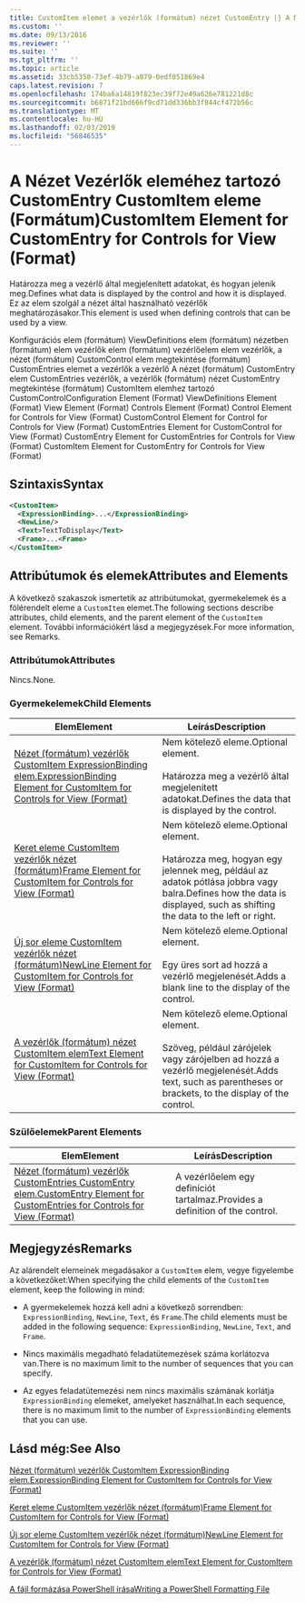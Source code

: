 ```yaml
---
title: CustomItem elemet a vezérlők (formátum) nézet CustomEntry |} A Microsoft Docs
ms.custom: ''
ms.date: 09/13/2016
ms.reviewer: ''
ms.suite: ''
ms.tgt_pltfrm: ''
ms.topic: article
ms.assetid: 33cb5350-73ef-4b79-a879-0edf051869e4
caps.latest.revision: 7
ms.openlocfilehash: 174ba6a14819f823ec39f72e49a626e781221d8c
ms.sourcegitcommit: b6871f21bd666f9cd71dd336bb3f844cf472b56c
ms.translationtype: MT
ms.contentlocale: hu-HU
ms.lasthandoff: 02/03/2019
ms.locfileid: "56846535"
---
```

# <a name="customitem-element-for-customentry-for-controls-for-view-format"></a><span data-ttu-id="3cfa0-102">A Nézet Vezérlők eleméhez tartozó CustomEntry CustomItem eleme (Formátum)</span><span class="sxs-lookup"><span data-stu-id="3cfa0-102">CustomItem Element for CustomEntry for Controls for View (Format)</span></span>

<span data-ttu-id="3cfa0-103">Határozza meg a vezérlő által megjelenített adatokat, és hogyan jelenik meg.</span><span class="sxs-lookup"><span data-stu-id="3cfa0-103">Defines what data is displayed by the control and how it is displayed.</span></span> <span data-ttu-id="3cfa0-104">Ez az elem szolgál a nézet által használható vezérlők meghatározásakor.</span><span class="sxs-lookup"><span data-stu-id="3cfa0-104">This element is used when defining controls that can be used by a view.</span></span>

<span data-ttu-id="3cfa0-105">Konfigurációs elem (formátum) ViewDefinitions elem (formátum) nézetben (formátum) elem vezérlők elem (formátum) vezérlőelem elem vezérlők, a nézet (formátum) CustomControl elem megtekintése (formátum) CustomEntries elemet a vezérlők a vezérlő A nézet (formátum) CustomEntry elem CustomEntries vezérlők, a vezérlők (formátum) nézet CustomEntry megtekintése (formátum) CustomItem elemhez tartozó CustomControl</span><span class="sxs-lookup"><span data-stu-id="3cfa0-105">Configuration Element (Format) ViewDefinitions Element (Format) View Element (Format) Controls Element (Format) Control Element for Controls for View (Format) CustomControl Element for Control for Controls for View (Format) CustomEntries Element for CustomControl for View (Format) CustomEntry Element for CustomEntries for Controls for View (Format) CustomItem Element for CustomEntry for Controls for View (Format)</span></span>

## <a name="syntax"></a><span data-ttu-id="3cfa0-106">Szintaxis</span><span class="sxs-lookup"><span data-stu-id="3cfa0-106">Syntax</span></span>

```xml
<CustomItem>
  <ExpressionBinding>...</ExpressionBinding>
  <NewLine/>
  <Text>TextToDisplay</Text>
  <Frame>...<Frame>
</CustomItem>
```

## <a name="attributes-and-elements"></a><span data-ttu-id="3cfa0-107">Attribútumok és elemek</span><span class="sxs-lookup"><span data-stu-id="3cfa0-107">Attributes and Elements</span></span>

<span data-ttu-id="3cfa0-108">A következő szakaszok ismertetik az attribútumokat, gyermekelemek és a fölérendelt eleme a `CustomItem` elemet.</span><span class="sxs-lookup"><span data-stu-id="3cfa0-108">The following sections describe attributes, child elements, and the parent element of the `CustomItem` element.</span></span> <span data-ttu-id="3cfa0-109">További információkért lásd a megjegyzések.</span><span class="sxs-lookup"><span data-stu-id="3cfa0-109">For more information, see Remarks.</span></span>

### <a name="attributes"></a><span data-ttu-id="3cfa0-110">Attribútumok</span><span class="sxs-lookup"><span data-stu-id="3cfa0-110">Attributes</span></span>

<span data-ttu-id="3cfa0-111">Nincs.</span><span class="sxs-lookup"><span data-stu-id="3cfa0-111">None.</span></span>

### <a name="child-elements"></a><span data-ttu-id="3cfa0-112">Gyermekelemek</span><span class="sxs-lookup"><span data-stu-id="3cfa0-112">Child Elements</span></span>

|<span data-ttu-id="3cfa0-113">Elem</span><span class="sxs-lookup"><span data-stu-id="3cfa0-113">Element</span></span>|<span data-ttu-id="3cfa0-114">Leírás</span><span class="sxs-lookup"><span data-stu-id="3cfa0-114">Description</span></span>|
|-------------|-----------------|
|[<span data-ttu-id="3cfa0-115">Nézet (formátum) vezérlők CustomItem ExpressionBinding elem.</span><span class="sxs-lookup"><span data-stu-id="3cfa0-115">ExpressionBinding Element for CustomItem for Controls for View (Format)</span></span>](./expressionbinding-element-for-customitem-for-controls-for-view-format.md)|<span data-ttu-id="3cfa0-116">Nem kötelező eleme.</span><span class="sxs-lookup"><span data-stu-id="3cfa0-116">Optional element.</span></span><br /><br /> <span data-ttu-id="3cfa0-117">Határozza meg a vezérlő által megjelenített adatokat.</span><span class="sxs-lookup"><span data-stu-id="3cfa0-117">Defines the data that is displayed by the control.</span></span>|
|[<span data-ttu-id="3cfa0-118">Keret eleme CustomItem vezérlők nézet (formátum)</span><span class="sxs-lookup"><span data-stu-id="3cfa0-118">Frame Element for CustomItem for Controls for View (Format)</span></span>](./frame-element-for-customitem-for-controls-for-view-format.md)|<span data-ttu-id="3cfa0-119">Nem kötelező eleme.</span><span class="sxs-lookup"><span data-stu-id="3cfa0-119">Optional element.</span></span><br /><br /> <span data-ttu-id="3cfa0-120">Határozza meg, hogyan egy jelennek meg, például az adatok pótlása jobbra vagy balra.</span><span class="sxs-lookup"><span data-stu-id="3cfa0-120">Defines how the data is displayed, such as shifting the data to the left or right.</span></span>|
|[<span data-ttu-id="3cfa0-121">Új sor eleme CustomItem vezérlők nézet (formátum)</span><span class="sxs-lookup"><span data-stu-id="3cfa0-121">NewLine Element for CustomItem for Controls for View (Format)</span></span>](./newline-element-for-customitem-for-controls-for-view-format.md)|<span data-ttu-id="3cfa0-122">Nem kötelező eleme.</span><span class="sxs-lookup"><span data-stu-id="3cfa0-122">Optional element.</span></span><br /><br /> <span data-ttu-id="3cfa0-123">Egy üres sort ad hozzá a vezérlő megjelenését.</span><span class="sxs-lookup"><span data-stu-id="3cfa0-123">Adds a blank line to the display of the control.</span></span>|
|[<span data-ttu-id="3cfa0-124">A vezérlők (formátum) nézet CustomItem elem</span><span class="sxs-lookup"><span data-stu-id="3cfa0-124">Text Element for CustomItem for Controls for View (Format)</span></span>](./text-element-for-customitem-for-controls-for-view-format.md)|<span data-ttu-id="3cfa0-125">Nem kötelező eleme.</span><span class="sxs-lookup"><span data-stu-id="3cfa0-125">Optional element.</span></span><br /><br /> <span data-ttu-id="3cfa0-126">Szöveg, például zárójelek vagy zárójelben ad hozzá a vezérlő megjelenését.</span><span class="sxs-lookup"><span data-stu-id="3cfa0-126">Adds text, such as parentheses or brackets, to the display of the control.</span></span>|

### <a name="parent-elements"></a><span data-ttu-id="3cfa0-127">Szülőelemek</span><span class="sxs-lookup"><span data-stu-id="3cfa0-127">Parent Elements</span></span>

|<span data-ttu-id="3cfa0-128">Elem</span><span class="sxs-lookup"><span data-stu-id="3cfa0-128">Element</span></span>|<span data-ttu-id="3cfa0-129">Leírás</span><span class="sxs-lookup"><span data-stu-id="3cfa0-129">Description</span></span>|
|-------------|-----------------|
|[<span data-ttu-id="3cfa0-130">Nézet (formátum) vezérlők CustomEntries CustomEntry elem.</span><span class="sxs-lookup"><span data-stu-id="3cfa0-130">CustomEntry Element for CustomEntries for Controls for View (Format)</span></span>](./customentry-element-for-customentries-for-controls-for-view-format.md)|<span data-ttu-id="3cfa0-131">A vezérlőelem egy definíciót tartalmaz.</span><span class="sxs-lookup"><span data-stu-id="3cfa0-131">Provides a definition of the control.</span></span>|

## <a name="remarks"></a><span data-ttu-id="3cfa0-132">Megjegyzés</span><span class="sxs-lookup"><span data-stu-id="3cfa0-132">Remarks</span></span>

<span data-ttu-id="3cfa0-133">Az alárendelt elemeinek megadásakor a `CustomItem` elem, vegye figyelembe a következőket:</span><span class="sxs-lookup"><span data-stu-id="3cfa0-133">When specifying the child elements of the `CustomItem` element, keep the following in mind:</span></span>

- <span data-ttu-id="3cfa0-134">A gyermekelemek hozzá kell adni a következő sorrendben: `ExpressionBinding`, `NewLine`, `Text`, és `Frame`.</span><span class="sxs-lookup"><span data-stu-id="3cfa0-134">The child elements must be added in the following sequence: `ExpressionBinding`, `NewLine`, `Text`, and `Frame`.</span></span>

- <span data-ttu-id="3cfa0-135">Nincs maximális megadható feladatütemezések száma korlátozva van.</span><span class="sxs-lookup"><span data-stu-id="3cfa0-135">There is no maximum limit to the number of sequences that you can specify.</span></span>

- <span data-ttu-id="3cfa0-136">Az egyes feladatütemezési nem nincs maximális számának korlátja `ExpressionBinding` elemeket, amelyeket használhat.</span><span class="sxs-lookup"><span data-stu-id="3cfa0-136">In each sequence, there is no maximum limit to the number of `ExpressionBinding` elements that you can use.</span></span>

## <a name="see-also"></a><span data-ttu-id="3cfa0-137">Lásd még:</span><span class="sxs-lookup"><span data-stu-id="3cfa0-137">See Also</span></span>

[<span data-ttu-id="3cfa0-138">Nézet (formátum) vezérlők CustomItem ExpressionBinding elem.</span><span class="sxs-lookup"><span data-stu-id="3cfa0-138">ExpressionBinding Element for CustomItem for Controls for View (Format)</span></span>](./expressionbinding-element-for-customitem-for-controls-for-view-format.md)

[<span data-ttu-id="3cfa0-139">Keret eleme CustomItem vezérlők nézet (formátum)</span><span class="sxs-lookup"><span data-stu-id="3cfa0-139">Frame Element for CustomItem for Controls for View (Format)</span></span>](./frame-element-for-customitem-for-controls-for-view-format.md)

[<span data-ttu-id="3cfa0-140">Új sor eleme CustomItem vezérlők nézet (formátum)</span><span class="sxs-lookup"><span data-stu-id="3cfa0-140">NewLine Element for CustomItem for Controls for View (Format)</span></span>](./newline-element-for-customitem-for-controls-for-view-format.md)

[<span data-ttu-id="3cfa0-141">A vezérlők (formátum) nézet CustomItem elem</span><span class="sxs-lookup"><span data-stu-id="3cfa0-141">Text Element for CustomItem for Controls for View (Format)</span></span>](./text-element-for-customitem-for-controls-for-view-format.md)

[<span data-ttu-id="3cfa0-142">A fájl formázása PowerShell írása</span><span class="sxs-lookup"><span data-stu-id="3cfa0-142">Writing a PowerShell Formatting File</span></span>](./writing-a-powershell-formatting-file.md)
